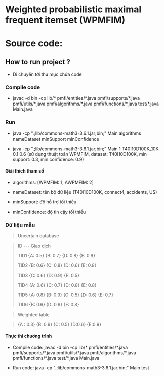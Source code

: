 
# Weighted probabilistic maximal frequent itemset (WPMFIM)

# Source code:

## How to run project ?

- Di chuyển tới thư mục chứa code

### Compile code
- javac -d bin -cp lib/* pmfi/entities/\*.java pmfi/supports/\*.java pmfi/utils/\*.java pmfi/algorithms/\*.java pmfi/functions/\*.java test/\*.java Main.java

### Run
- java -cp ".;lib/commons-math3-3.6.1.jar;bin;" Main algorithms nameDataset minSupport minConfidence

- java -cp ".;lib/commons-math3-3.6.1.jar;bin;" Main 1 T40I10D100K_10K 0.1 0.6 (sử dụng thuật toán WPMFIM, dataset: T40I10D100K, min support: 0.3, min confidence: 0.9)

#### Giải thích tham số

- algorithms: [WPMFIM: 1, AWPMFIM: 2]

- nameDataset: tên bộ dữ liệu (T40I10D100K, connect4, accidents, US)

- minSupport: độ hỗ trợ tối thiểu

- minConfidence: độ tin cậy tối thiểu

### Dữ liệu mẫu

> Uncertain database

> ID	 ---   Giao dịch
> 
> TID1	{A: 0.5} {B: 0.7} {D: 0.8} {E: 0.9}
> 
> TID2	{B: 0.6} {C: 0.8} {D: 0.6} {E: 0.8} 
> 
> TID3	{C: 0.6} {D: 0.9} {E: 0.5}
> 
> TID4	{A: 0.6} {C: 0.7} {D: 0.8} {E: 0.8}
> 
> TID5	{A: 0.8} {B: 0.9} {C: 0.5} {D: 0.6} {E: 0.7}
> 
> TID6	{B: 0.6} {D: 0.9} {E: 0.8}

> Weighted table

> {A : 0.3}	{B: 0.9}	{C: 0.5}	{D:0.6}	{E:0.9}

#### Thực thi chương trình

- Compile code: javac -d bin -cp lib/* pmfi/entities/\*.java pmfi/supports/\*.java pmfi/utils/\*.java pmfi/algorithms/\*.java pmfi/functions/\*.java test/\*.java Main.java


- Run code: java -cp ".;lib/commons-math3-3.6.1.jar;bin;" Main test